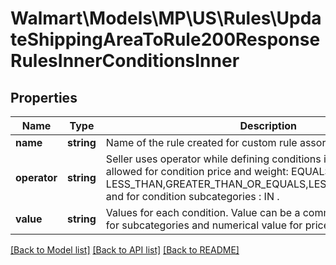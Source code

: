 # Walmart\Models\MP\US\Rules\UpdateShippingAreaToRule200ResponseRulesInnerConditionsInner

## Properties

Name | Type | Description | Notes
------------ | ------------- | ------------- | -------------
**name** | **string** | Name of the rule created for custom rule assortment. | [optional]
**operator** | **string** | Seller uses operator while defining conditions in the rule. Operators allowed for condition price and weight: EQUALS, GREATER_THAN, LESS_THAN,GREATER_THAN_OR_EQUALS,LESS_THAN_OR_EQUALS. and for condition subcategories : IN . | [optional]
**value** | **string** | Values for each condition. Value can be a comma separated strings for subcategories and numerical value for price and weight. | [optional]


[[Back to Model list]](./) [[Back to API list]](../../../../../README.md#supported-apis) [[Back to README]](../../../../../README.md)
